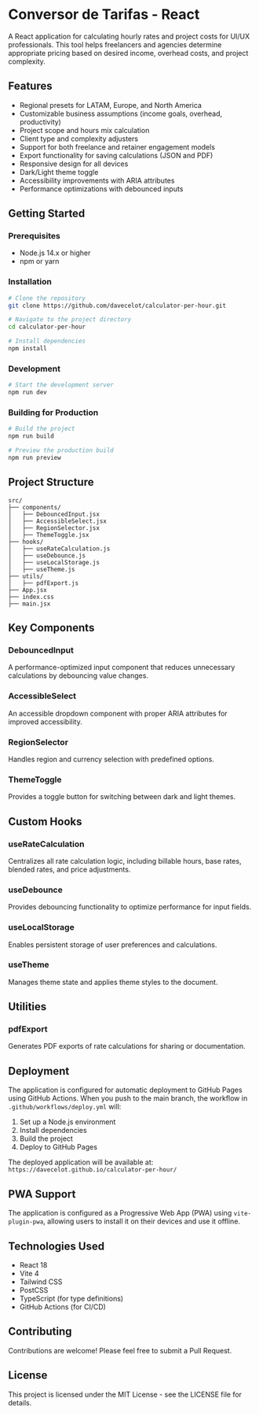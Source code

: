 # Conversor de Tarifas - React

A React application for calculating hourly rates and project costs for UI/UX professionals. This tool helps freelancers and agencies determine appropriate pricing based on desired income, overhead costs, and project complexity.

## Features

- Regional presets for LATAM, Europe, and North America
- Customizable business assumptions (income goals, overhead, productivity)
- Project scope and hours mix calculation
- Client type and complexity adjusters
- Support for both freelance and retainer engagement models
- Export functionality for saving calculations (JSON and PDF)
- Responsive design for all devices
- Dark/Light theme toggle
- Accessibility improvements with ARIA attributes
- Performance optimizations with debounced inputs

## Getting Started

### Prerequisites

- Node.js 14.x or higher
- npm or yarn

### Installation

```bash
# Clone the repository
git clone https://github.com/davecelot/calculator-per-hour.git

# Navigate to the project directory
cd calculator-per-hour

# Install dependencies
npm install
```

### Development

```bash
# Start the development server
npm run dev
```

### Building for Production

```bash
# Build the project
npm run build

# Preview the production build
npm run preview
```

## Project Structure

```
src/
├── components/
│   ├── DebouncedInput.jsx
│   ├── AccessibleSelect.jsx
│   ├── RegionSelector.jsx
│   ├── ThemeToggle.jsx
├── hooks/
│   ├── useRateCalculation.js
│   ├── useDebounce.js
│   ├── useLocalStorage.js
│   ├── useTheme.js
├── utils/
│   ├── pdfExport.js
├── App.jsx
├── index.css
├── main.jsx
```

## Key Components

### DebouncedInput
A performance-optimized input component that reduces unnecessary calculations by debouncing value changes.

### AccessibleSelect
An accessible dropdown component with proper ARIA attributes for improved accessibility.

### RegionSelector
Handles region and currency selection with predefined options.

### ThemeToggle
Provides a toggle button for switching between dark and light themes.

## Custom Hooks

### useRateCalculation
Centralizes all rate calculation logic, including billable hours, base rates, blended rates, and price adjustments.

### useDebounce
Provides debouncing functionality to optimize performance for input fields.

### useLocalStorage
Enables persistent storage of user preferences and calculations.

### useTheme
Manages theme state and applies theme styles to the document.

## Utilities

### pdfExport
Generates PDF exports of rate calculations for sharing or documentation.

## Deployment

The application is configured for automatic deployment to GitHub Pages using GitHub Actions. When you push to the main branch, the workflow in `.github/workflows/deploy.yml` will:

1. Set up a Node.js environment
2. Install dependencies
3. Build the project
4. Deploy to GitHub Pages

The deployed application will be available at: `https://davecelot.github.io/calculator-per-hour/`

## PWA Support

The application is configured as a Progressive Web App (PWA) using `vite-plugin-pwa`, allowing users to install it on their devices and use it offline.

## Technologies Used

- React 18
- Vite 4
- Tailwind CSS
- PostCSS
- TypeScript (for type definitions)
- GitHub Actions (for CI/CD)

## Contributing

Contributions are welcome! Please feel free to submit a Pull Request.

## License

This project is licensed under the MIT License - see the LICENSE file for details.